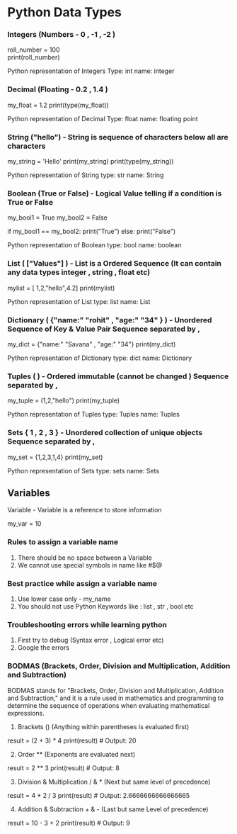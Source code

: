# Python Data Types

### Integers (Numbers - 0 , -1 , -2 )

roll_number = 100 <br>
print(roll_number)

Python representation of Integers
Type: int
name: integer

### Decimal (Floating - 0.2 , 1.4 )

my_float = 1.2
print(type(my_float))

Python representation of Decimal
Type: float
name: floating point

### String ("hello") - String is sequence of characters below all are characters

my_string = 'Hello'
print(my_string)
print(type(my_string))

Python representation of String
type: str
name: String

### Boolean (True or False) - Logical Value telling if a condition is True or False

my_bool1 = True
my_bool2 = False

if my_bool1 == my_bool2:
    print("True")
else:
    print("False")

Python representation of Boolean
type: bool
name: boolean

### List ( ["Values"] ) - List is a Ordered Sequence (It can contain any data types integer , string , float etc)

mylist = [ 1,2,"hello",4.2]
print(mylist)

Python representation of List
type: list
name: List

### Dictionary ( {"name:" "rohit" , "age:" "34" } ) - Unordered Sequence of Key & Value Pair Sequence separated by ,

my_dict = {"name:" "Savana" , "age:" "34"}
print(my_dict)

Python representation of Dictionary
type: dict
name: Dictionary

### Tuples ( ) - Ordered immutable (cannot be changed ) Sequence separated by ,

my_tuple = (1,2,"hello")
print(my_tuple)

Python representation of Tuples
type: Tuples
name: Tuples

### Sets { 1 , 2 , 3 } - Unordered collection of unique objects Sequence separated by ,

my_set = {1,2,3,1,4}
print(my_set)

Python representation of Sets
type: sets
name: Sets

## Variables

Variable - Variable is a reference to store information

my_var = 10

### Rules to assign a variable name

1. There should be no space between a Variable
2. We cannot use special symbols in name like #$@ 

### Best practice while assign a variable name

1. Use lower case only - my_name
2. You should not use Python Keywords like : list , str , bool etc

### Troubleshooting errors while learning python

1. First try to debug  (Syntax error , Logical error etc)
2. Google the errors

### BODMAS (Brackets, Order, Division and Multiplication, Addition and Subtraction)

BODMAS stands for "Brackets, Order, Division and Multiplication, Addition and Subtraction," and it is a rule used in mathematics and programming to determine the sequence of operations when evaluating mathematical expressions.

1. Brackets ()                          (Anything within parentheses is evaluated first)

result = (2 + 3) * 4
print(result)  # Output: 20

2. Order **                             (Exponents are evaluated next)

result = 2 ** 3
print(result)  # Output: 8

3. Division & Multiplication / & *      (Next but same level of precedence)

result = 4 * 2 / 3
print(result)  # Output: 2.6666666666666665

4. Addition & Subtraction  + & -        (Last but same Level of precedence)

result = 10 - 3 + 2
print(result)  # Output: 9

